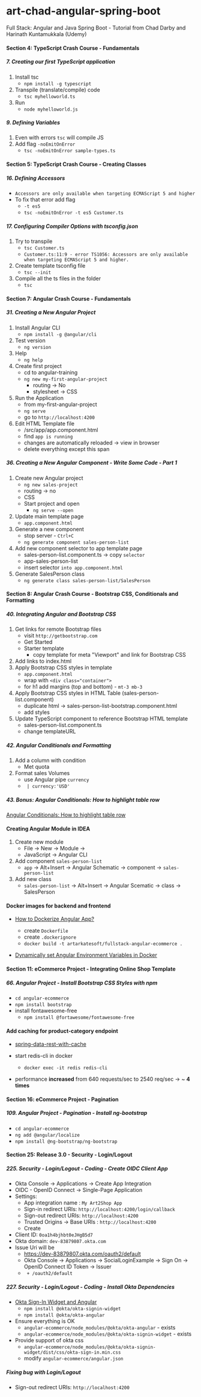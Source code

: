 # art-chad-angular-spring-boot
 Full Stack: Angular and Java Spring Boot - Tutorial from Chad Darby and Harinath Kuntamukkala (Udemy)

####  Section 4: TypeScript Crash Course - Fundamentals

#####  7. Creating our first TypeScript application

1.  Install tsc
    -  `npm install -g typescript`
2.  Transpile (translate/compile) code
    -  `tsc myhelloworld.ts`
3.  Run
    -  `node myhelloworld.js`

#####  9. Defining Variables

1.  Even with errors `tsc` will compile JS
2.  Add flag `-noEmitOnError`
    -  `tsc -noEmitOnError sample-types.ts` 


####  Section 5: TypeScript Crash Course - Creating Classes

##### 16. Defining Accessors

-  `Accessors are only available when targeting ECMAScript 5 and higher`
-  To fix that error add flag
    -  `-t es5`
    -  `tsc -noEmitOnError -t es5 Customer.ts`

#####  17. Configuring Compiler Options with tsconfig.json

1.  Try to transpile
    -  `tsc Customer.ts`
    -  `Customer.ts:11:9 - error TS1056: Accessors are only available when targeting ECMAScript 5 and higher.`
2.  Create template tsconfig file
    -  `tsc --init`
3.  Compile all the ts files in the folder
    -  `tsc`
    
####  Section 7: Angular Crash Course - Fundamentals

#####  31. Creating a New Angular Project

1.  Install Angular CLI
    -  `npm install -g @angular/cli`
2.  Test version
    -  `ng version`
3.  Help
    -  `ng help`
4.  Create first project
    -  cd to angular-training
    -  `ng new my-first-angular-project`
        -  routing -> No 
        -  stylesheet -> CSS
5.  Run the Application
    -  from my-first-angular-project
    -  `ng serve`
    -  go to `http://localhost:4200`                  
6.  Edit HTML Template file
    -  /src/app/app.component.html
    -  find `app is running`
    -  changes are automatically reloaded -> view in browser
    -  delete everything except this span  
    
##### 36. Creating a New Angular Component - Write Some Code - Part 1        
    
1. Create new Angular project
    -  `ng new sales-project`
    -  routing -> no
    -  CSS
    -  Start project and open
        -  `ng serve --open`
2.  Update main template page
    -  `app.component.html`
3.  Generate a new component
    -  stop server - `Ctrl+C`
    -  `ng generate component sales-person-list`             
4.  Add new component selector to app template page
    -  sales-person-list.component.ts -> copy `selector`
    -  app-sales-person-list
    -  insert selector `into app.component.html`    
5.  Generate SalesPerson class
    -  `ng generate class sales-person-list/SalesPerson`

####  Section 8: Angular Crash Course - Bootstrap CSS, Conditionals and Formatting

#####  40. Integrating Angular and Bootstrap CSS

1.  Get links for remote Bootstrap files
    -  visit `http://getbootstrap.com`
    -  Get Started
    -  Starter template
        -  copy template for meta "Viewport" and link for Bootstrap CSS 
2.  Add links to index.html
3.  Apply Bootstrap CSS styles in template
    -  `app.component.html`
    -  wrap with `<div class="container">`
    -  for h1 add margins (top and bottom) - `mt-3 mb-3`
4.  Apply Bootstrap CSS styles in HTML Table (sales-person-list.component)
    -  duplicate html -> sales-person-list-bootstrap.component.html
    -  add styles
5.  Update TypeScript component to reference Bootstrap HTML template
    -  sales-person-list.component.ts
    -  change templateURL        
    
#####  42. Angular Conditionals and Formatting

1.  Add a column with condition
    -  Met quota
2.  Format sales Volumes
    -  use Angular pipe `currency`
    -  ` | currency:'USD'`

#####  43. Bonus: Angular Conditionals: How to highlight table row

[Angular Conditionals: How to highlight table row](https://github.com/darbyluv2code/fullstack-angular-and-springboot/blob/master/bonus-content/angular-crash-course/02-ngIf-highlight-entire-row/02-ngif-highligh-entire-row.md)

####  Creating Angular Module in IDEA

1.  Create new module
    -  File -> New -> Module ->
    -  JavaScript -> Angular CLI 
2.  Add component `sales-person-list`
    -  `app` -> Alt+Insert -> Angular Schematic -> component -> `sales-person-list`
3.  Add new class
    -  `sales-person-list` ->  Alt+Insert -> Angular Scematic -> class -> SalesPerson

####  Docker images for backend and frontend

-  [How to Dockerize Angular App?](https://dzone.com/articles/how-to-dockerize-angular-app)
    -  create `Dockerfile`
    -  create `.dockerignore`
    -  `docker build -t artarkatesoft/fullstack-angular-ecommerce .`

-  [Dynamically set Angular Environment Variables in Docker](https://pumpingco.de/blog/environment-variables-angular-docker/)

####  Section 11: eCommerce Project - Integrating Online Shop Template

#####  66. Angular Project - Install Bootstrap CSS Styles with npm

-  `cd angular-ecommerce`
-  `npm install bootstrap`
-  install fontawesome-free
    -  `npm install @fortawesome/fontawesome-free`

####  Add caching for product-category endpoint

-  [spring-data-rest-with-cache](https://stackoverflow.com/questions/51591121/spring-data-rest-with-cache)
-  start redis-cli in docker
    -  `docker exec -it redis redis-cli`

-  performance **increased** from 640 requests/sec to 2540 req/sec -> ~ **4 times**

####  Section 16: eCommerce Project - Pagination

#####  109. Angular Project - Pagination - Install ng-bootstrap

-  `cd angular-ecommerce`
-  `ng add @angular/localize`
-  `npm install @ng-bootstrap/ng-bootstrap`

####  Section 25: Release 3.0 - Security - Login/Logout

#####  225. Security - Login/Logout - Coding - Create OIDC Client App

-  Okta Console -> Applications -> Create App Integration
-  OIDC - OpenID Connect -> Single-Page Application
-  Settings:
    -  App integration name : `My Art2Shop App`
    -  Sign-in redirect URIs: `http://localhost:4200/login/callback`
    -  Sign-out redirect URIs: `http://localhost:4200`
    -  Trusted Origins -> Base URIs : `http://localhost:4200` 
    -  Create
-  Client ID: `0oa1h4bjhbt0eJHgB5d7`
-  Okta domain: `dev-83879807.okta.com`    
-  Issue Uri will be
    -  https://dev-83879807.okta.com/oauth2/default
    -  Okta Console -> Applications -> SocialLoginExample -> Sign On -> OpenID Connect ID Token -> Issuer
    -  ` + /oauth2/default`

#####  227. Security - Login/Logout - Coding - Install Okta Dependencies

-  [Okta Sign-In Widget and Angular](https://developer.okta.com/code/angular/okta_angular_sign-in_widget/#create-an-angular-app)
    -  `npm install @okta/okta-signin-widget`
    -  `npm install @okta/okta-angular`
-  Ensure everything is OK
    -  `angular-ecommerce/node_modules/@okta/okta-angular` - exists
    -  `angular-ecommerce/node_modules/@okta/okta-signin-widget` - exists
-  Provide support of okta css    
    -  `angular-ecommerce/node_modules/@okta/okta-signin-widget/dist/css/okta-sign-in.min.css`
    -  modify `angular-ecommerce/angular.json` 

#####  Fixing bug with Login/Logout

-  Sign-out redirect URIs: `http://localhost:4200`               




                